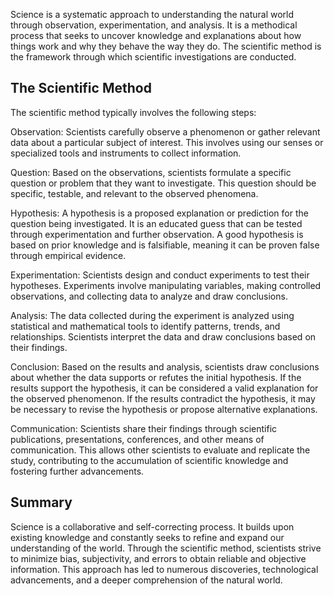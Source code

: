 Science is a systematic approach to understanding the natural world through observation, experimentation, and analysis. It is a methodical process that seeks to uncover knowledge and explanations about how things work and why they behave the way they do. The scientific method is the framework through which scientific investigations are conducted.

## The Scientific Method
The scientific method typically involves the following steps:

Observation: Scientists carefully observe a phenomenon or gather relevant data about a particular subject of interest. This involves using our senses or specialized tools and instruments to collect information.

Question: Based on the observations, scientists formulate a specific question or problem that they want to investigate. This question should be specific, testable, and relevant to the observed phenomena.

Hypothesis: A hypothesis is a proposed explanation or prediction for the question being investigated. It is an educated guess that can be tested through experimentation and further observation. A good hypothesis is based on prior knowledge and is falsifiable, meaning it can be proven false through empirical evidence.

Experimentation: Scientists design and conduct experiments to test their hypotheses. Experiments involve manipulating variables, making controlled observations, and collecting data to analyze and draw conclusions.

Analysis: The data collected during the experiment is analyzed using statistical and mathematical tools to identify patterns, trends, and relationships. Scientists interpret the data and draw conclusions based on their findings.

Conclusion: Based on the results and analysis, scientists draw conclusions about whether the data supports or refutes the initial hypothesis. If the results support the hypothesis, it can be considered a valid explanation for the observed phenomenon. If the results contradict the hypothesis, it may be necessary to revise the hypothesis or propose alternative explanations.

Communication: Scientists share their findings through scientific publications, presentations, conferences, and other means of communication. This allows other scientists to evaluate and replicate the study, contributing to the accumulation of scientific knowledge and fostering further advancements.

## Summary
Science is a collaborative and self-correcting process. It builds upon existing knowledge and constantly seeks to refine and expand our understanding of the world. Through the scientific method, scientists strive to minimize bias, subjectivity, and errors to obtain reliable and objective information. This approach has led to numerous discoveries, technological advancements, and a deeper comprehension of the natural world.